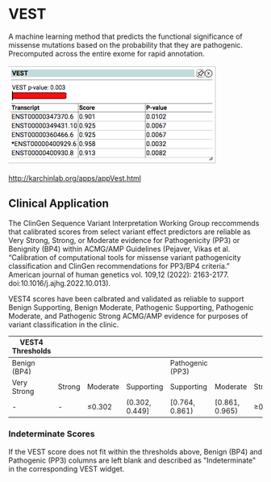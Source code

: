 # VEST

A machine learning method that predicts the functional significance of missense mutations based on the probability that they are pathogenic. Precomputed across the entire exome for rapid annotation.

![Screenshot](vest_screenshot_1.png)
<br />

http://karchinlab.org/apps/appVest.html

## Clinical Application

The ClinGen Sequence Variant Interpretation Working Group reccommends that calibrated scores from select variant effect predictors are reliable as Very Strong, Strong, or Moderate evidence for Pathogenicity (PP3) or Benignity (BP4) within ACMG/AMP Guidelines (Pejaver, Vikas et al. “Calibration of computational tools for missense variant pathogenicity classification and ClinGen recommendations for PP3/BP4 criteria.” American journal of human genetics vol. 109,12 (2022): 2163-2177. doi:10.1016/j.ajhg.2022.10.013).

VEST4 scores have been calbrated and validated as reliable to support Benign Supporting, Benign Moderate, Pathogenic Supporting, Pathogenic Moderate, and Pathogenic Strong ACMG/AMP evidence for purposes of variant classification in the clinic.

| VEST4 Thresholds |                 |                |                |                |                |                |                |                |
|--------------|-----------------|----------------|----------------|----------------|----------------|----------------|----------------|----------------|
| Benign (BP4) |||| Pathogenic (PP3)|
|Very Strong   |Strong      |Moderate     |Supporting   |Supporting   |Moderate     |Strong      |Very Strong   |
|-|-|≤0.302|(0.302, 0.449]|[0.764, 0.861)|[0.861, 0.965)|≥0.965|   -   |

### Indeterminate Scores

If the VEST score does not fit within the thresholds above, Benign (BP4) and Pathogenic (PP3) columns are left blank and described as "Indeterminate" in the corresponding VEST widget.
